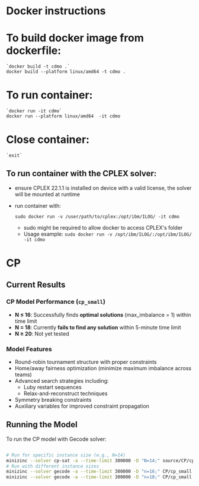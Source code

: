 # Docker instructions

# To build docker image from dockerfile:

    `docker build -t cdmo .`
    docker build --platform linux/amd64 -t cdmo .

# To run container:

    `docker run -it cdmo`
    docker run --platform linux/amd64  -it cdmo

# Close container:

    `exit`

## To run container with the CPLEX solver:
- ensure CPLEX 22.1.1 is installed on device with a valid license, the solver will be mounted at runtime
- run container with:

    `sudo docker run -v /user/path/to/cplex:/opt/ibm/ILOG/ -it cdmo`
    
    - sudo might be required to allow docker to access CPLEX's folder
    - Usage example: `sudo docker run -v /opt/ibm/ILOG/:/opt/ibm/ILOG/ -it cdmo`


# CP 

## Current Results

### CP Model Performance (`cp_small`)
- **N ≤ 16**: Successfully finds **optimal solutions** (max_imbalance = 1) within time limit
- **N = 18**: Currently **fails to find any solution** within 5-minute time limit
- **N ≥ 20**: Not yet tested

### Model Features
- Round-robin tournament structure with proper constraints
- Home/away fairness optimization (minimize maximum imbalance across teams)
- Advanced search strategies including:
  - Luby restart sequences
  - Relax-and-reconstruct techniques
- Symmetry breaking constraints
- Auxiliary variables for improved constraint propagation

## Running the Model

To run the CP model with Gecode solver:

```bash

# Run for specific instance size (e.g., N=14)
minizinc --solver cp-sat -a --time-limit 300000 -D "N=14;" source/CP/cp_complete.mzn
# Run with different instance sizes
minizinc --solver gecode -a --time-limit 300000 -D "n=16;" CP/cp_small.mzn
minizinc --solver gecode -a --time-limit 300000 -D "n=18;" CP/cp_small.mzn

